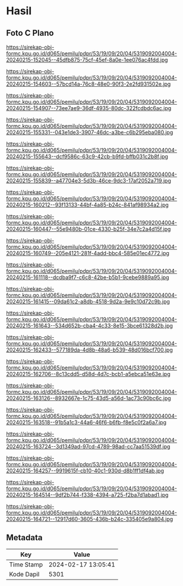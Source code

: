 # Hasil

## Foto C Plano

https://sirekap-obj-formc.kpu.go.id/d065/pemilu/pdpr/53/19/09/20/04/5319092004004-20240215-152045--45dfb875-75cf-45ef-8a0e-1ee076ac4fdd.jpg

https://sirekap-obj-formc.kpu.go.id/d065/pemilu/pdpr/53/19/09/20/04/5319092004004-20240215-154603--57bcd14a-76c8-48e0-90f3-2e2fd931502e.jpg

https://sirekap-obj-formc.kpu.go.id/d065/pemilu/pdpr/53/19/09/20/04/5319092004004-20240215-154907--73ee7ae9-36df-4935-80dc-322fcdbdc6ac.jpg

https://sirekap-obj-formc.kpu.go.id/d065/pemilu/pdpr/53/19/09/20/04/5319092004004-20240215-155331--043e1de3-3907-46dc-a3be-c6b295eba080.jpg

https://sirekap-obj-formc.kpu.go.id/d065/pemilu/pdpr/53/19/09/20/04/5319092004004-20240215-155643--dcf9586c-63c9-42cb-b9fd-bffb031c2b8f.jpg

https://sirekap-obj-formc.kpu.go.id/d065/pemilu/pdpr/53/19/09/20/04/5319092004004-20240215-155839--a47704e3-5d3b-46ce-9dc3-17af2052a719.jpg

https://sirekap-obj-formc.kpu.go.id/d065/pemilu/pdpr/53/19/09/20/04/5319092004004-20240215-160212--93f13133-44bf-4a85-b24c-841af98934a2.jpg

https://sirekap-obj-formc.kpu.go.id/d065/pemilu/pdpr/53/19/09/20/04/5319092004004-20240215-160447--55e9480b-01ce-4330-b25f-34e7c2a4d15f.jpg

https://sirekap-obj-formc.kpu.go.id/d065/pemilu/pdpr/53/19/09/20/04/5319092004004-20240215-160749--205e4121-281f-4add-bbc4-585e01ec4772.jpg

https://sirekap-obj-formc.kpu.go.id/d065/pemilu/pdpr/53/19/09/20/04/5319092004004-20240215-161118--dcdba9f7-c6c8-42be-b5b1-9cebe9889a95.jpg

https://sirekap-obj-formc.kpu.go.id/d065/pemilu/pdpr/53/19/09/20/04/5319092004004-20240215-161415--09da61c2-a8db-4518-9d2a-9e9c10d72c9b.jpg

https://sirekap-obj-formc.kpu.go.id/d065/pemilu/pdpr/53/19/09/20/04/5319092004004-20240215-161643--534d652b-cba4-4c33-8e15-3bce61328d2b.jpg

https://sirekap-obj-formc.kpu.go.id/d065/pemilu/pdpr/53/19/09/20/04/5319092004004-20240215-162433--577189da-4d8b-48a6-b539-48d016bcf700.jpg

https://sirekap-obj-formc.kpu.go.id/d065/pemilu/pdpr/53/19/09/20/04/5319092004004-20240215-162706--8c13cdd5-d58d-4d7c-bcb1-a5ebca51e63e.jpg

https://sirekap-obj-formc.kpu.go.id/d065/pemilu/pdpr/53/19/09/20/04/5319092004004-20240215-163126--8932667e-1c75-43d5-a56d-1ac73c90bc6c.jpg

https://sirekap-obj-formc.kpu.go.id/d065/pemilu/pdpr/53/19/09/20/04/5319092004004-20240215-163518--91b5a1c3-44a6-46f6-b6fb-f8e5c0f2a6a7.jpg

https://sirekap-obj-formc.kpu.go.id/d065/pemilu/pdpr/53/19/09/20/04/5319092004004-20240215-163724--3d1349ad-97cd-4789-98ad-cc7aa51539df.jpg

https://sirekap-obj-formc.kpu.go.id/d065/pemilu/pdpr/53/19/09/20/04/5319092004004-20240215-164257--9919615f-cb10-40c1-930d-d8b1ff1df4ab.jpg

https://sirekap-obj-formc.kpu.go.id/d065/pemilu/pdpr/53/19/09/20/04/5319092004004-20240215-164514--9df2b744-f338-4394-a725-f2ba7d1abad1.jpg

https://sirekap-obj-formc.kpu.go.id/d065/pemilu/pdpr/53/19/09/20/04/5319092004004-20240215-164721--12917d60-3605-436b-b24c-335405e9a804.jpg


## Metadata

| Key        | Value               |
| ---------- | ------------------- |
| Time Stamp | 2024-02-17 13:05:41 |
| Kode Dapil | 5301                |



